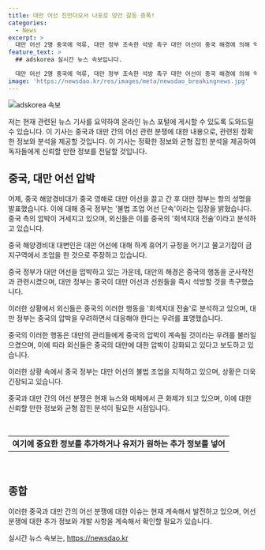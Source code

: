 ```yaml
---
title: 대만 어선 진먼다오서 나포로 양안 갈등 증폭!
categories:
  - News
excerpt: >
  대만 어선 2명 중국에 억류, 대만 정부 조속한 석방 촉구 대만 어선이 중국 해경에 의해 억류되면서 양국 간 긴장이 고조되고 있다. 대만 정부는 어선의 조속한 석방을 촉구하고 있는 반면, 중국은 어선의 불법 조업을 지적하며 입장을 밝혔다. 이에 외신들은 중국의 회색지대 전술이라는 관측을 제기했다. 양국 간 해양 분쟁과 관련된 이번 사태는 양국 간 긴장을 한층 증폭시키고 있다.
feature_text: >
  ## adskorea 실시간 뉴스 속보입니다.

  대만 어선 2명 중국에 억류, 대만 정부 조속한 석방 촉구 대만 어선이 중국 해경에 의해 억류되면서 양국 간 긴장이 고조되고 있다. 대만 정부는 어선의 조속한 석방을 촉구하고 있는 반면, 중국은 어선의 불법 조업을 지적하며 입장을 밝혔다. 이에 외신들은 중국의 회색지대 전술이라는 관측을 제기했다. 양국 간 해양 분쟁과 관련된 이번 사태는 양국 간 긴장을 한층 증폭시키고 있다.
image: 'https://newsdao.kr/res/images/meta/newsdao_breakingnews.jpg'
---
```


<p><img src="https://newsdao.kr/res/images/meta/newsdao_breakingnews.jpg" alt="adskorea 속보" /></p>

<p>저는 현재 관련된 뉴스 기사를 요약하여 온라인 뉴스 포털에 게시할 수 있도록 도와드릴 수 있습니다. 이 기사는 중국과 대만 간의 어선 관련 분쟁에 대한 내용으로, 관련된 정확한 정보와 분석을 제공할 것입니다. 이 기사는 정확한 정보와 균형 잡힌 분석을 제공하여 독자들에게 신뢰할 만한 정보를 전달할 것입니다.</p>

<h2 data-ke-size="size26">중국, 대만 어선 압박</h2>

<p>어제, 중국 해양경비대가 중국 영해로 대만 어선을 끌고 간 후 대만 정부는 항의 성명을 발표했습니다. 이에 대해 중국 정부는 '불법 조업 어선 단속'이라는 입장을 밝혔습니다. 중국 측의 압박이 거세지고 있으며, 외신들은 이를 중국의 '회색지대 전술'이라고 분석하고 있습니다.</p>

<p>중국 해양경비대 대변인은 대만 어선에 대해 하계 휴어기 규정을 어기고 물고기잡이 금지구역에서 조업을 한 것으로 주장하고 있습니다.</p>

<p>중국 정부가 대만 어선을 압박하고 있는 가운데, 대만의 해경은 중국의 행동을 군사작전과 관련시켰으며, 대만 정부는 중국이 대만 어선과 선원들을 즉시 석방할 것을 촉구했습니다.</p>

<p>이러한 상황에서 외신들은 중국의 이러한 행동을 '회색지대 전술'로 분석하고 있으며, 대만 정부는 중국의 압박을 우려하면서 대응해야 한다는 우려를 표명했습니다.</p>

<p>중국의 이러한 행동은 대만의 관리들에게 중국의 압박이 계속될 것이라는 우려를 불러일으켰으며, 이에 따라 외신들은 중국의 대만에 대한 압박이 강화되고 있다고 보도하고 있습니다.</p>

<p>이러한 상황 속에서 중국 정부는 대만 어선의 불법 조업을 지적하고 있으며, 상황은 더욱 긴장되고 있습니다.</p>

<p>중국과 대만 간의 어선 분쟁은 현재 뉴스와 매체에서 큰 화제가 되고 있으며, 이에 대한 신뢰할 만한 정보와 균형 잡힌 분석이 필요한 시점입니다.</p>

<p data-ke-size="size16">&nbsp;</p>

<table>
    <tr>
        <td style="text-align: center; height: 17px;"><b>여기에 중요한 정보를 추가하거나 유저가 원하는 추가 정보를 넣어</b></td>
    </tr>
</table>

<p data-ke-size="size16">&nbsp;</p>

<h2 data-ke-size="size26">종합</h2>

<p>이러한 중국과 대만 간의 어선 분쟁에 대한 이슈는 현재 계속해서 발전하고 있으며, 어선 분쟁에 대한 추가 정보와 개발 사항을 계속해서 확인할 필요가 있습니다.</p>
실시간 뉴스 속보는, <a href="https://newsdao.kr" rel="dofollow">https://newsdao.kr</a>


